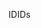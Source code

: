 <span data-ttu-id="af9db-101">ID</span><span class="sxs-lookup"><span data-stu-id="af9db-101">IDs</span></span>